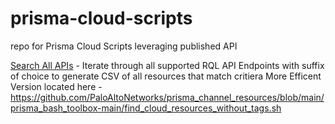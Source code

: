 # prisma-cloud-scripts
repo for Prisma Cloud Scripts leveraging published API

[Search All APIs](https://github.com/JonHurtt/prisma-cloud-scripts/blob/main/search_all_apis.sh) - Iterate through all supported RQL API Endpoints with suffix of choice to generate CSV of all resources that match critiera
More Efficent Version located here - https://github.com/PaloAltoNetworks/prisma_channel_resources/blob/main/prisma_bash_toolbox-main/find_cloud_resources_without_tags.sh
